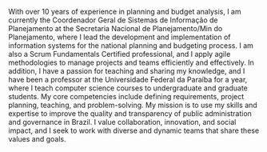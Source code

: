 With over 10 years of experience in planning and budget analysis, I am currently the 
  Coordenador Geral de Sistemas de Informação de Planejamento at the Secretaria Nacional 
  de Planejamento/Min do Planejamento, where I lead the development and implementation of 
  information systems for the national planning and budgeting process. I am also a Scrum 
  Fundamentals Certified professional, and I apply agile methodologies to manage projects and teams efficiently and effectively. In addition, I have a passion for teaching and sharing my knowledge, and I have been a professor at the Universidade Federal da Paraíba for a year, where I teach computer science courses to undergraduate and graduate students. My core competencies include defining requirements, project planning, teaching, and problem-solving. My mission is to use my skills and expertise to improve the quality and transparency of public administration and governance in Brazil. I value collaboration, innovation, and social impact, 
and I seek to work with diverse and dynamic teams that share these values and goals.
